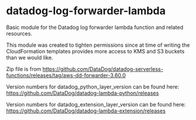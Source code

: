 # datadog-log-forwarder-lambda
Basic module for the Datadog log forwarder lambda function and related resources.

This module was created to tighten permissions since at time of writing the CloudFormation templates provides more access to KMS and S3 buckets than we would like. 

Zip file is from https://github.com/DataDog/datadog-serverless-functions/releases/tag/aws-dd-forwarder-3.60.0

Version numbers for datadog_python_layer_version can be found here: https://github.com/DataDog/datadog-lambda-python/releases

Version numbers for datadog_extension_layer_version can be found here: https://github.com/DataDog/datadog-lambda-extension/releases
